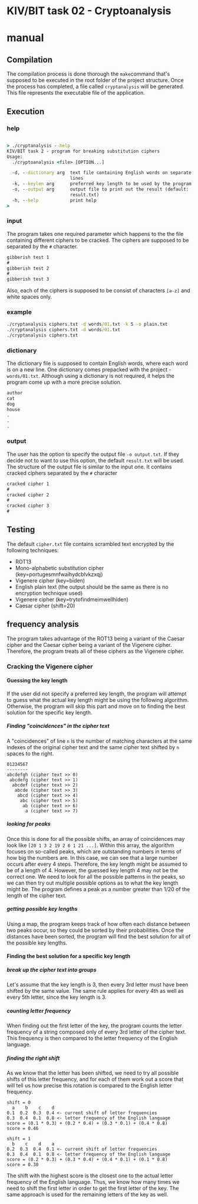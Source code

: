 
# KIV/BIT task 02 - Cryptoanalysis

# manual

## Compilation

The compilation process is done thorough the `make`command that's supposed to be executed in the root folder of the project structure. Once the process has completed, a file called `cryptanalysis` will be generated. This file represents the executable file of the application.

## Execution

### help

```cmd

> ./cryptanalysis --help
KIV/BIT task 2 - program for breaking substitution ciphers
Usage:
  ./cryptoanalysis <file> [OPTION...]

  -d, --dictionary arg  text file containing English words on separate
                        lines
  -k, --keylen arg      preferred key length to be used by the program
  -o, --output arg      output file to print out the result (default:
                        result.txt)
  -h, --help            print help
>
```
### input
The program takes one required parameter which happens to the the file containing different ciphers to be cracked. The ciphers are supposed to be separated by the `#` character.
```cmd
gibberish test 1
#
gibberish test 2
#
gibberish test 3
```
Also, each of the ciphers is supposed to be consist of characters `[a-z]` and white spaces only.

### example
```cmd
./cryptanalysis ciphers.txt -d words/01.txt -k 5 -o plain.txt
./cryptanalysis ciphers.txt -d words/01.txt
./cryptanalysis ciphers.txt
```

### dictionary
The dictionary file is supposed to contain English words, where each word is on a new line. One dictionary comes prepacked with the project - `words/01.txt`. Although using a dictionary is not required, it helps the program come up with a more precise solution.
```cmd
author
cat
dog
house
.
.
.
```
### output
The user has the option to specify the output file `-o output.txt`.  If they decide not to want to use this option, the default `result.txt` will be used. The structure of the output file is similar to the input one. It contains cracked ciphers separated by the `#` character
```cmd
cracked cipher 1
#
cracked cipher 2
#
cracked cipher 3
#
```
## Testing
The default `cipher.txt` file contains scrambled text encrypted by the following techniques:

* ROT13
* Mono-alphabetic substitution cipher (key=portugesmnfwaihydcblvkzxqj)
* Vigenere cipher (key=biden)
* English plain text (the output should be the same as there is no encryption technique used)
* Vigenere cipher (key=trytofindmeimwellhiden)
* Caesar cipher (shift=20)

## frequency analysis
The program takes advantage of the ROT13 being a variant of the Caesar cipher and the Caesar cipher being a variant of the Vigenere cipher. Therefore, the program treats all of these ciphers as the Vigenere cipher.

### Cracking the Vigenere cipher
#### Guessing the key length
If the user did not specify a preferred key length, the program will attempt to guess what the actual key length might be using the following algorithm. Otherwise, the program will skip this part and move on to finding the best solution for the specific key length.
#####  Finding "coincidences" in the cipher text
A "coincidences" of line `n` is the number of matching characters at the same indexes of the original cipher text and the same cipher text shifted by `n` spaces to the right. 
```
01234567
--------
abcdefgh (cipher text >> 0)
 abcdefg (cipher text >> 1)
  abcdef (cipher text >> 2)
   abcde (cipher text >> 3)
    abcd (cipher text >> 4)
     abc (cipher text >> 5)
      ab (cipher text >> 6)
       a (cipher text >> 7)
```
##### looking for peaks
Once this is done for all the possible shifts, an array of coincidences may look like `[20 1 3 2 19 2 6 1 21 ...]`. Within this array, the algorithm focuses on so-called peaks, which are outstanding numbers in terms of how big the numbers are. In this case, we can see that a large number occurs after every 4 steps. Therefore, the key length might be assumed to be of a length of 4.
However, the guessed key length 4 may not be the correct one. We need to look for all the possible patterns in the peaks, so we can then try out multiple possible options as to what the key length might be. The program defines a peak as a number greater than 1/20 of the length of the cipher text.

##### getting possible key lengths
Using a map, the program keeps track of how often each distance between two peaks occur, so they could be sorted by their probabilities. Once the distances have been sorted, the program will find the best solution for all of the possible key lengths.

#### Finding  the best solution for a specific key length
##### break up the cipher text into groups
Let's assume that the key length is 3, then every 3rd letter must have been shifted by the same value. The same rule applies for every 4th as well as every 5th letter, since the key length is 3.
##### counting letter frequency
When finding out the first letter of the key, the program counts the letter frequency of a string composed only of every 3rd letter of the cipher text. This frequency is then compared to the letter frequency of the English language. 
##### finding the right shift
As we know that the letter has been shifted, we need to try all possible shifts of this letter frequency, and for each of  them work out a score that will tell us how precise this rotation is compared to the English letter frequency. 
```
shift = 0
  a    b    c	 d
0.1  0.2  0.3  0.4 <- current shift of letter frequencies
0.3  0.4  0.1  0.8 <- letter frequency of the English language
score = (0.1 * 0.3) + (0.2 * 0.4) + (0.3 * 0.1) + (0.4 * 0.8)
score = 0.46
```
```
shift = 1
  b    c    d    a
0.2  0.3  0.4  0.1 <- current shift of letter frequencies
0.3  0.4  0.1  0.8 <- letter frequency of the English language
score = (0.2 * 0.3) + (0.3 * 0.4) + (0.4 * 0.1) + (0.1 * 0.8)
score = 0.30
```
The shift with the highest score is the closest one to the actual letter frequency of the English language. Thus, we know how many times we need to shift the first letter in order to get the first letter of the key. The same approach is used for the remaining letters of the key as well.

